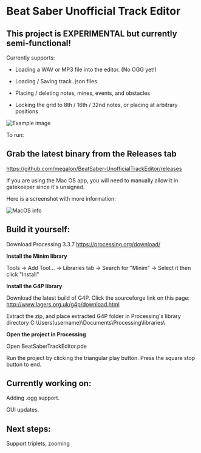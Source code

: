 # Beat Saber Unofficial Track Editor

## This project is EXPERIMENTAL but currently semi-functional!

Currently supports:

+ Loading a WAV or MP3 file into the editor. (No OGG yet!)

+ Loading / Saving track .json files
 
+ Placing / deleting notes, mines, events, and obstacles

+ Locking the grid to 8th / 16th / 32nd notes, or placing at arbitrary positions

![Example image](https://i.imgur.com/XZVS8Bc.png)

To run:

## Grab the latest binary from the Releases tab

https://github.com/megalon/BeatSaber-UnofficialTrackEditor/releases

If you are using the Mac OS app, you will need to manually allow it in gatekeeper since it's unsigned. 

Here is a screenshot with more information:

![MacOS info](https://cdn.discordapp.com/attachments/444407770402521088/444470171524923394/Screen_Shot_2018-05-11_at_8.05.19_AM.jpg)

## Build it yourself:

Download Processing 3.3.7
https://processing.org/download/

**Install the Minim library**

Tools -> Add Tool... -> Libraries tab -> Search for "Minim" -> Select it then click "Install"

**Install the G4P library**

Download the latest build of G4P. Click the sourceforge link on this page:
http://www.lagers.org.uk/g4p/download.html

Extract the zip, and place extracted G4P folder in Processing's library directory 
C:\Users\(username)\Documents\Processing\libraries\


**Open the project in Processing**

Open BeatSaberTrackEditor.pde

Run the project by clicking the triangular play button. Press the square stop button to end.

## Currently working on:

Adding .ogg support.

GUI updates.

## Next steps:

Support triplets, zooming
